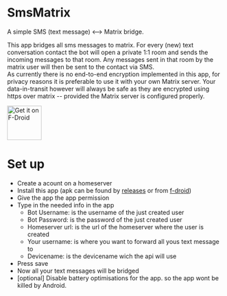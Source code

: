 # SmsMatrix
A simple SMS (text message) &lt;--> Matrix bridge.

This app bridges all sms messages to matrix. For every (new) text conversation contact the bot will open a private 1:1 room and sends the incoming messages to that room. Any messages sent in that room by the matrix user will then be sent to the contact via SMS.  
As currently there is no end-to-end encryption implemented in this app, for privacy reasons it is preferable to use it with your own Matrix server. Your data-in-transit however will always be safe as they are encrypted using https over matrix -- provided the Matrix server is configured properly.

<a href="https://f-droid.org/app/eu.droogers.smsmatrix">
    <img src="https://fdroid.gitlab.io/artwork/badge/get-it-on.png"
        alt="Get it on F-Droid" height="80"/>
</a>

# Set up
- Create a acount on a homeserver
- Install this app (apk can be found by [releases](https://github.com/tijder/SmsMatrix/releases) or from [f-droid](https://f-droid.org/app/eu.droogers.smsmatrix))
- Give the app the app permission
- Type in the needed info in the app
  - Bot Username: is the username of the just created user
  - Bot Password: is the password of the just created user
  - Homeserver url: is the url of the homeserver where the user is created
  - Your username: is where you want to forward all yous text message to
  - Devicename: is the devicename wich the api will use
- Press save
- Now all your text messages will be bridged
- [optional] Disable battery optimisations for the app. so the app wont be killed by Android.
